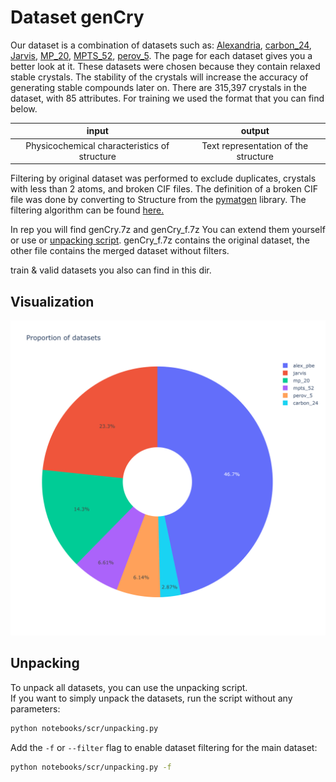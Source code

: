 # Dataset genCry
Our dataset is a combination of datasets such as: [Alexandria](alexandria/), [carbon_24](carbon_24/), [Jarvis](Jarvis/), [MP_20](mp_20/), [MPTS_52](mpts_52/), [perov_5](perov_5/). The page for each dataset gives you a better look at it. These datasets were chosen because they contain relaxed stable crystals. The stability of the crystals will increase the accuracy of generating stable compounds later on. There are 315,397 crystals in the dataset, with 85 attributes. For training we used the format that you can find below.

| input| output |
|:-----:|:-----:|
| Physicochemical characteristics of structure | Text representation of the structure |

Filtering by original dataset was performed to exclude duplicates, crystals with less than 2 atoms, and broken CIF files. The definition of a broken CIF file was done by converting to Structure from the [pymatgen](https://pymatgen.org/) library. The filtering algorithm can be found [here.](../notebooks/scr/data_utils.py)

In rep you will find genCry.7z and genCry_f.7z You can extend them yourself or use or [unpacking script](#unpacking). genCry_f.7z contains the original dataset, the other file contains the merged dataset without filters.

train & valid datasets you also can find in this dir.

## Visualization

<p align="center">
  <img src="../plots/proportion_of_datasets.png" />
</p>

## Unpacking

To unpack all datasets, you can use the unpacking script.  
If you want to simply unpack the datasets, run the script without any parameters:
```bash
python notebooks/scr/unpacking.py
```
Add the `-f` or `--filter` flag to enable dataset filtering for the main dataset:
```bash
python notebooks/scr/unpacking.py -f
```